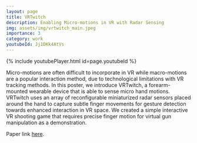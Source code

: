 ```yaml
---
layout: page
title: VRTwitch
description: Enabling Micro-motions in VR with Radar Sensing
img: assets/img/vrtwitch_main.jpeg
importance: 3
category: work
youtubeId: Jj1DKk4AtVs
---
```


{% include youtubePlayer.html id=page.youtubeId %}

Micro-motions are often difficult to incorporate in VR while macro-motions are a popular interaction method, due to technological limitations with VR tracking methods. In this poster, we introduce VRTwitch, a forearm-mounted wearable device that is able to sense micro hand motions. VRTwitch uses an array of reconfigurable miniaturized radar sensors placed around the hand to capture subtle finger movements for gesture detection towards enhanced interaction in VR space. We created a simple interactive VR shooting game that requires precise finger motion for virtual gun manipulation as a demonstration.

Paper link <a href='https://yunsuenpai.com/assets/pdf/vrtwitch.pdf'>here</a>.